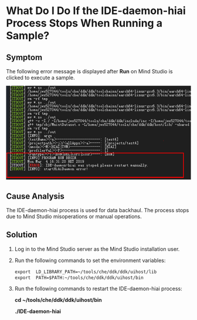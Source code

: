 # What Do I Do If the IDE-daemon-hiai Process Stops When Running a Sample?<a name="EN-US_TOPIC_0196221450"></a>

## Symptom<a name="en-us_topic_0160789477_section289913286525"></a>

The following error message is displayed after  **Run**  on  Mind Studio  is clicked to execute a sample.

![](figures/en-us_image_0196221449.png)

## Cause Analysis<a name="en-us_topic_0160789477_section9899928165210"></a>

The IDE-daemon-hiai process is used for data backhaul. The process stops due to  Mind Studio  misoperations or manual operations.

## Solution<a name="en-us_topic_0160789477_section689912812522"></a>

1.  Log in to the  Mind Studio  server as the  Mind Studio  installation user.
2.  Run the following commands to set the environment variables:

    ```
    export  LD_LIBRARY_PATH=~/tools/che/ddk/ddk/uihost/lib
    export  PATH=$PATH:~/tools/che/ddk/ddk/uihost/bin
    ```

3.  Run the following commands to restart the IDE-daemon-hiai process:

    **cd \~/tools/che/ddk/ddk/uihost/bin**

    **./IDE-daemon-hiai**


